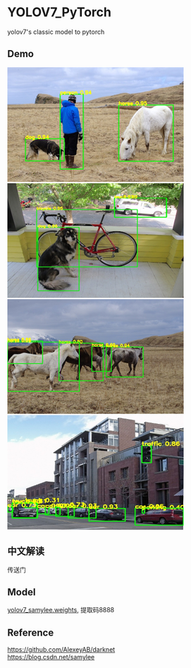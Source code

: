 # YOLOV7_PyTorch
yolov7's classic model to pytorch

## Demo
<img src="assets/result1.jpg" width="400" height="260"/>   <img src="assets/result2.jpg" width="400" height="260"/>  
<img src="assets/result3.jpg" width="400" height="260"/>   <img src="assets/result4.jpg" width="400" height="260"/>

## 中文解读
传送门

## Model
[yolov7_samylee.weights](https://pan.baidu.com/s/1UYZR4QV_WaWBJBWg0lxZVw), 提取码8888

## Reference
https://github.com/AlexeyAB/darknet  
https://blog.csdn.net/samylee  
